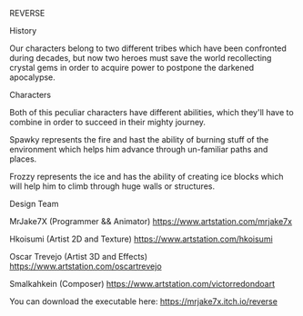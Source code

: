 REVERSE

History

Our characters belong to two different tribes which have been confronted during decades, but now two heroes must save the world recollecting crystal gems in order to acquire power to postpone the darkened apocalypse.

Characters

Both of this peculiar characters have different abilities, which they'll have to combine in order to succeed in their mighty journey.

Spawky represents the fire and hast the ability of burning stuff of the environment which helps him advance through un-familiar paths and places.

Frozzy represents the ice and has the ability of creating ice blocks which will help him to climb through huge walls or structures.


Design Team

MrJake7X (Programmer && Animator)  https://www.artstation.com/mrjake7x

Hkoisumi (Artist 2D and Texture) https://www.artstation.com/hkoisumi

Oscar Trevejo (Artist 3D and Effects) https://www.artstation.com/oscartrevejo

Smalkahkein (Composer) https://www.artstation.com/victorredondoart


You can download the executable here: https://mrjake7x.itch.io/reverse
